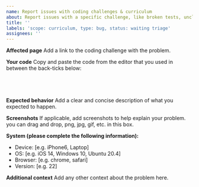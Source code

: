 ```yaml
---
name: Report issues with coding challenges & curriculum
about: Report issues with a specific challenge, like broken tests, unclear instructions, etc.
title: ''
labels: 'scope: curriculum, type: bug, status: waiting triage'
assignees: ''
---
```


<!--
NOTE: If you're reporting a security issue, don't create a GitHub issue. Instead, email security@freecodecamp.org. We will look into it immediately.
-->

**Affected page**
Add a link to the coding challenge with the problem.

**Your code**
Copy and paste the code from the editor that you used in between the back-ticks below:

```




```

**Expected behavior**
Add a clear and concise description of what you expected to happen.

**Screenshots**
If applicable, add screenshots to help explain your problem. you can drag and drop, png, jpg, gif, etc. in this box.

**System (please complete the following information):**

- Device: [e.g. iPhone6, Laptop]
- OS: [e.g. iOS 14, Windows 10, Ubuntu 20.4]
- Browser: [e.g. chrome, safari]
- Version: [e.g. 22]

**Additional context**
Add any other context about the problem here.
